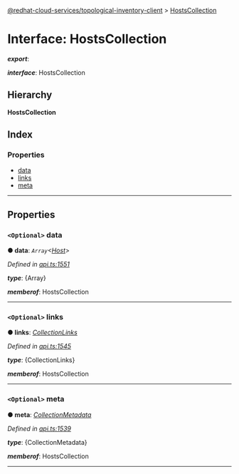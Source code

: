 [@redhat-cloud-services/topological-inventory-client](../README.md) > [HostsCollection](../interfaces/hostscollection.md)

# Interface: HostsCollection

*__export__*: 

*__interface__*: HostsCollection

## Hierarchy

**HostsCollection**

## Index

### Properties

* [data](hostscollection.md#data)
* [links](hostscollection.md#links)
* [meta](hostscollection.md#meta)

---

## Properties

<a id="data"></a>

### `<Optional>` data

**● data**: *`Array`<[Host](host.md)>*

*Defined in [api.ts:1551](https://github.com/RedHatInsights/javascript-clients/blob/master/packages/topological-inventory/api.ts#L1551)*

*__type__*: {Array}

*__memberof__*: HostsCollection

___
<a id="links"></a>

### `<Optional>` links

**● links**: *[CollectionLinks](collectionlinks.md)*

*Defined in [api.ts:1545](https://github.com/RedHatInsights/javascript-clients/blob/master/packages/topological-inventory/api.ts#L1545)*

*__type__*: {CollectionLinks}

*__memberof__*: HostsCollection

___
<a id="meta"></a>

### `<Optional>` meta

**● meta**: *[CollectionMetadata](collectionmetadata.md)*

*Defined in [api.ts:1539](https://github.com/RedHatInsights/javascript-clients/blob/master/packages/topological-inventory/api.ts#L1539)*

*__type__*: {CollectionMetadata}

*__memberof__*: HostsCollection

___

